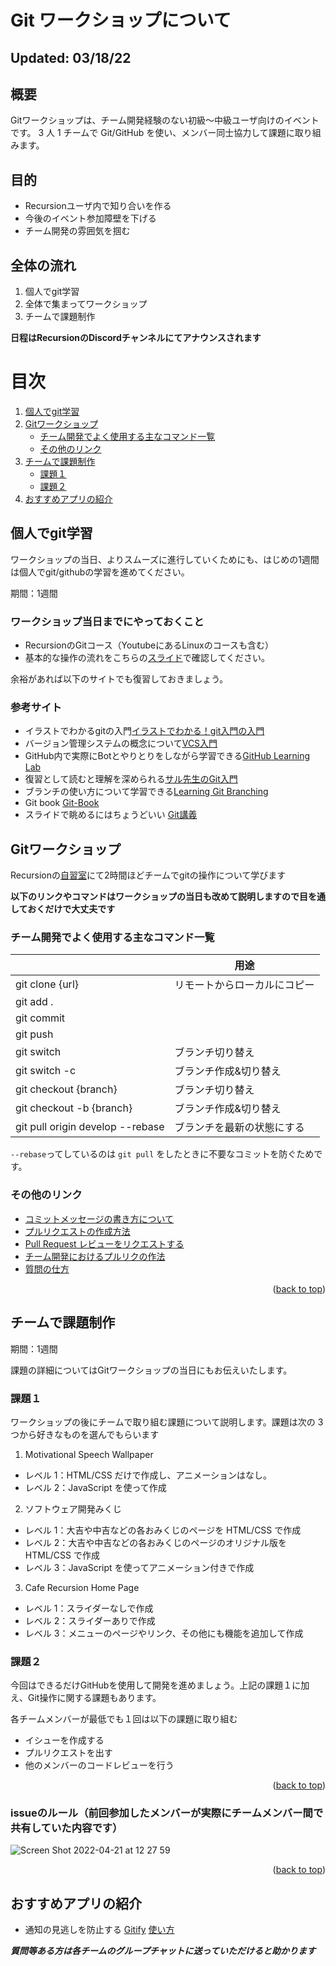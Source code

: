 # Git ワークショップについて

## Updated: 03/18/22

## 概要

Gitワークショップは、チーム開発経験のない初級〜中級ユーザ向けのイベントです。
3 人 1 チームで Git/GitHub を使い、メンバー同士協力して課題に取り組みます。

## 目的

- Recursionユーザ内で知り合いを作る
- 今後のイベント参加障壁を下げる
- チーム開発の雰囲気を掴む

## 全体の流れ

1. 個人でgit学習
2. 全体で集まってワークショップ
3. チームで課題制作

**日程はRecursionのDiscordチャンネルにてアナウンスされます**


<!-- TABLE OF CONTENTS -->
目次
=================
 <ol>
  <li>
   <a href="#個人でgit学習">個人でgit学習</a>
  </li>
  <li>
    <a href="#Gitワークショップ">Gitワークショップ</a>
    <ul>
      <li><a href="#チーム開発でよく使用する主なコマンド一覧">チーム開発でよく使用する主なコマンド一覧</a></li>
      <li><a href="#その他のリンク">その他のリンク</a></li>
    </ul>
  </li>
  <li>
   <a href="#チームで課題制作">チームで課題制作</a>
   <ul>
      <li><a href="#課題１">課題１</a></li>
      <li><a href="#課題２">課題２</a></li>
    </ul>
  </li>
  <li>
   <a href="#おすすめアプリの紹介">おすすめアプリの紹介</a>
  </li>
 </ol>
 
  

## 個人でgit学習

ワークショップの当日、よりスムーズに進行していくためにも、はじめの1週間は個人でgit/githubの学習を進めてください。

期間：1週間

### ワークショップ当日までにやっておくこと

- RecursionのGitコース（YoutubeにあるLinuxのコースも含む）
- 基本的な操作の流れをこちらの[スライド](https://docs.google.com/presentation/d/1byfV5jM5MlYI55e5HFVEpvCevFODyYHcDJrqYTYodcs/edit#slide=id.gc6f73a04f_0_0)で確認してください。

余裕があれば以下のサイトでも復習しておきましょう。

### 参考サイト

- イラストでわかるgitの入門[イラストでわかる！git入門の入門](http://blog.asial.co.jp/894)
- バージョン管理システムの概念について[VCS入門](https://github.com/masaru-b-cl/introduction-to-vcs)
- GitHub内で実際にBotとやりとりをしながら学習できる[GitHub Learning Lab](https://lab.github.com/)
- 復習として読むと理解を深められる[サル先生のGit入門](https://backlog.com/ja/git-tutorial/)
- ブランチの使い方について学習できる[Learning Git Branching](http://k.swd.cc/learnGitBranching-ja/)
- Git book [Git-Book](http://git-scm.com/book/ja/v2)
- スライドで眺めるにはちょうどいい [Git講義](https://kaityo256.github.io/github/)


## Gitワークショップ

Recursionの[自習室](https://recursion.ovice.in/)にて2時間ほどチームでgitの操作について学びます

**以下のリンクやコマンドはワークショップの当日も改めて説明しますので目を通しておくだけで大丈夫です**


### チーム開発でよく使用する主なコマンド一覧

|                                         | 用途                 |
|-----------------------|-----------------------|
|git clone {url}                          |	リモートからローカルにコピー    | 
|git add .	                              |                         |
|git commit 	                            |                         |
|git push	                                |                         |
|git switch	                              | ブランチ切り替え            |
|git switch -c	                          | ブランチ作成&切り替え        |
|git checkout {branch}                    | ブランチ切り替え            |
|git checkout -b {branch}                 |	ブランチ作成&切り替え        |
|git pull origin develop --rebase	        | ブランチを最新の状態にする    | 

`--rebase`ってしているのは `git pull` をしたときに不要なコミットを防ぐためです。

### その他のリンク

- [コミットメッセージの書き方について](https://qiita.com/konatsu_p/items/dfe199ebe3a7d2010b3e)
- [プルリクエストの作成方法
](https://docs.github.com/ja/pull-requests/collaborating-with-pull-requests/proposing-changes-to-your-work-with-pull-requests/creating-a-pull-request)
- [Pull Request レビューをリクエストする
](https://docs.github.com/ja/pull-requests/collaborating-with-pull-requests/proposing-changes-to-your-work-with-pull-requests/requesting-a-pull-request-review)
- [チーム開発におけるプルリクの作法](https://qiita.com/ikuwow/items/fb52a54c086398eb5b92)
- [質問の仕方](https://qiita.com/seki_uk/items/4001423b3cd3db0dada7)


<p align="right">(<a href="#top">back to top</a>)</p>


## チームで課題制作

期間：1週間


課題の詳細についてはGitワークショップの当日にもお伝えいたします。

### 課題１

ワークショップの後にチームで取り組む課題について説明します。課題は次の 3 つから好きなものを選んでもらいます
1. Motivational Speech Wallpaper
 - レベル 1：HTML/CSS だけで作成し、アニメーションはなし。
 - レベル 2：JavaScript を使って作成

2. ソフトウェア開発みくじ 
 - レベル 1：大吉や中吉などの各おみくじのページを HTML/CSS で作成
 - レベル 2：大吉や中吉などの各おみくじのページのオリジナル版を HTML/CSS で作成
 - レベル 3：JavaScript を使ってアニメーション付きで作成

3. Cafe Recursion Home Page 
 - レベル 1：スライダーなしで作成
 - レベル 2：スライダーありで作成
 - レベル 3：メニューのページやリンク、その他にも機能を追加して作成


### 課題２

今回はできるだけGitHubを使用して開発を進めましょう。上記の課題１に加え、Git操作に関する課題もあります。

各チームメンバーが最低でも１回は以下の課題に取り組む
- イシューを作成する
- プルリクエストを出す
- 他のメンバーのコードレビューを行う

<p align="right">(<a href="#top">back to top</a>)</p>

### issueのルール（前回参加したメンバーが実際にチームメンバー間で共有していた内容です）

![Screen Shot 2022-04-21 at 12 27 59](https://user-images.githubusercontent.com/66197642/164538247-7f962a4a-326e-426c-9e53-c693f85be543.png)


<p align="right">(<a href="#top">back to top</a>)</p>



## おすすめアプリの紹介

- 通知の見逃しを防止する
[Gitify](https://www.gitify.io/)
[使い方](https://bake0937.hatenablog.com/entry/2019/10/20/160626)


 ***質問等ある方は各チームのグループチャットに送っていただけると助かります***
